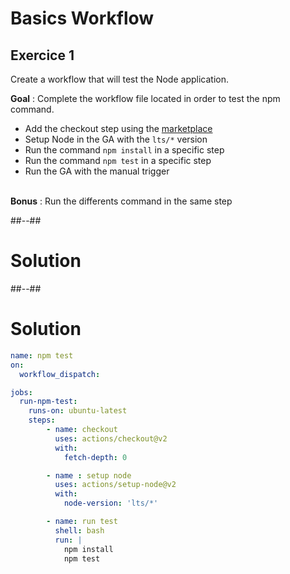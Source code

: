 <!-- .slide: class="exercice" -->

# Basics Workflow
## Exercice 1

Create a workflow that will test the Node application.

**Goal** : Complete the workflow file located in order to test the npm command.

<ul>
    <li class="fragment">Add the checkout step using the <a href="https://github.com/marketplace/actions/checkout">marketplace</a></li>
    <li class="fragment">Setup Node in the GA with the <code>lts/*</code> version</li>
    <li class="fragment">Run the command <code>npm install</code> in a specific step</li>
    <li class="fragment">Run the command <code>npm test</code> in a specific step</li>
    <li class="fragment">Run the GA with the manual trigger</li>
</ul>
<div class="fragment"> </br><strong>Bonus</strong> : Run the differents command in the same step </div>

##--##
<!-- .slide: class="transition blue"-->

# Solution

##--##
<!-- .slide: class="with-code"-->
# Solution

```yaml
name: npm test
on: 
  workflow_dispatch:

jobs:
  run-npm-test:
    runs-on: ubuntu-latest
    steps:
        - name: checkout
          uses: actions/checkout@v2
          with:
            fetch-depth: 0

        - name : setup node
          uses: actions/setup-node@v2
          with:
            node-version: 'lts/*'

        - name: run test
          shell: bash
          run: |
            npm install
            npm test
```